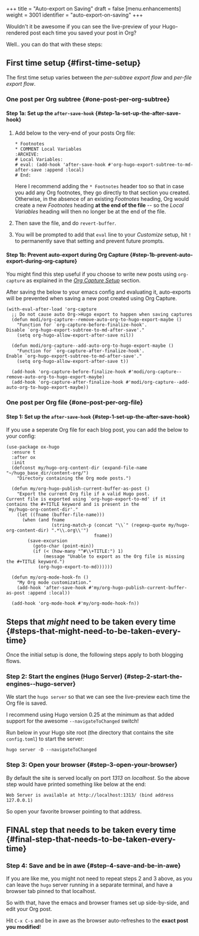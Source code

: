 +++
title = "Auto-export on Saving"
draft = false
[menu.enhancements]
  weight = 3001
  identifier = "auto-export-on-saving"
+++

Wouldn't it be awesome if you can see the live-preview of your
Hugo-rendered post each time you saved your post in Org?

Well.. you can do that with these steps:


## First time setup {#first-time-setup}

The first time setup varies between the _per-subtree export flow_ and
_per-file export flow_.


### One post per Org subtree {#one-post-per-org-subtree}


#### Step 1a: Set up the `after-save-hook` {#step-1a-set-up-the-after-save-hook}

1.  Add below to the very-end of your posts Org file:

    ```
    ​* Footnotes
    ​* COMMENT Local Variables                                           :ARCHIVE:
    # Local Variables:
    # eval: (add-hook 'after-save-hook #'org-hugo-export-subtree-to-md-after-save :append :local)
    # End:
    ```

    Here I recommend adding the `* Footnotes` header too so that in
    case you add any Org footnotes, they go directly to that section
    you created. Otherwise, in the absence of an existing _Footnotes_
    heading, Org would create a new _Footnotes_ heading **at the end of
    the file** -- so the _Local Variables_ heading will then no longer be
    at the end of the file.
2.  Then save the file, and do `revert-buffer`.
3.  You will be prompted to add that `eval` line to your _Customize_
    setup, hit `!` to permanently save that setting and prevent future
    prompts.


#### Step 1b: Prevent auto-export during Org Capture {#step-1b-prevent-auto-export-during-org-capture}

You might find this step useful if you choose to write new posts using
`org-capture` as explained in the [_Org Capture Setup_](/doc/org-capture-setup) section.

After saving the below to your emacs config and evaluating it,
auto-exports will be prevented when saving a new post created using
Org Capture.

```emacs-lisp
(with-eval-after-load 'org-capture
  ;; Do not cause auto Org->Hugo export to happen when saving captures
  (defun modi/org-capture--remove-auto-org-to-hugo-export-maybe ()
    "Function for `org-capture-before-finalize-hook'.
Disable `org-hugo-export-subtree-to-md-after-save'."
    (setq org-hugo-allow-export-after-save nil))

  (defun modi/org-capture--add-auto-org-to-hugo-export-maybe ()
    "Function for `org-capture-after-finalize-hook'.
Enable `org-hugo-export-subtree-to-md-after-save'."
    (setq org-hugo-allow-export-after-save t))

  (add-hook 'org-capture-before-finalize-hook #'modi/org-capture--remove-auto-org-to-hugo-export-maybe)
  (add-hook 'org-capture-after-finalize-hook #'modi/org-capture--add-auto-org-to-hugo-export-maybe))
```


### One post per Org file {#one-post-per-org-file}


#### Step 1: Set up the `after-save-hook` {#step-1-set-up-the-after-save-hook}

If you use a seperate Org file for each blog post, you can add the
below to your config:

```emacs-lisp
(use-package ox-hugo
  :ensure t
  :after ox
  :init
  (defconst my/hugo-org-content-dir (expand-file-name "~/hugo_base_dir/content-org/")
    "Directory containing the Org mode posts.")

  (defun my/org-hugo-publish-current-buffer-as-post ()
    "Export the current Org file if a valid Hugo post.
Current file is exported using `org-hugo-export-to-md' if it
contains the #+TITLE keyword and is present in the
`my/hugo-org-content-dir'."
    (let ((fname (buffer-file-name)))
      (when (and fname
                 (string-match-p (concat "\\`" (regexp-quote my/hugo-org-content-dir) ".*\\.org\\'")
                                 fname))
        (save-excursion
          (goto-char (point-min))
          (if (< (how-many "^#\\+TITLE:") 1)
              (message "Unable to export as the Org file is missing the #+TITLE keyword.")
            (org-hugo-export-to-md))))))

  (defun my/org-mode-hook-fn ()
    "My Org mode customization."
    (add-hook 'after-save-hook #'my/org-hugo-publish-current-buffer-as-post :append :local))

  (add-hook 'org-mode-hook #'my/org-mode-hook-fn))
```


## Steps that _might_ need to be taken every time {#steps-that-might-need-to-be-taken-every-time}

Once the initial setup is done, the following steps apply to both
blogging flows.


### Step 2: Start the engines (Hugo Server) {#step-2-start-the-engines--hugo-server}

We start the `hugo server` so that we can see the live-preview each
time the Org file is saved.

I recommend using Hugo version 0.25 at the minimum as that added
support for the awesome `--navigateToChanged` switch!

Run below in your Hugo site root (the directory that contains the site
`config.toml`) to start the server:

```text
hugo server -D --navigateToChanged
```


### Step 3: Open your browser {#step-3-open-your-browser}

By default the site is served locally on port _1313_ on
_localhost_. So the above step would have printed something like below
at the end:

```text
Web Server is available at http://localhost:1313/ (bind address 127.0.0.1)
```

So open your favorite browser pointing to that address.


## FINAL step that needs to be taken every time {#final-step-that-needs-to-be-taken-every-time}


### Step 4: Save and be in awe {#step-4-save-and-be-in-awe}

If you are like me, you might not need to repeat steps 2 and 3 above,
as you can leave the `hugo` server running in a separate terminal, and
have a browser tab pinned to that localhost.

So with that, have the emacs and browser frames set up side-by-side,
and edit your Org post.

Hit `C-x C-s` and be in awe as the browser auto-refreshes to the
**exact post you modified**!
